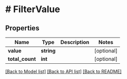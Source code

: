 # # FilterValue

## Properties

Name | Type | Description | Notes
------------ | ------------- | ------------- | -------------
**value** | **string** |  | [optional] 
**total_count** | **int** |  | [optional] 

[[Back to Model list]](../../README.md#documentation-for-models) [[Back to API list]](../../README.md#documentation-for-api-endpoints) [[Back to README]](../../README.md)


